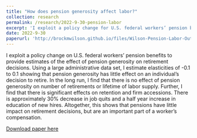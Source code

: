 ```yaml
---
title: "How does pension generosity affect labor?"
collection: research
permalink: /research/2022-9-30-pension-labor
excerpt: 'I exploit a policy change for U.S. federal workers’ pension benefits to provide estimates of the effect of pension generosity on retirement, retention and recruitment.'
date: 2022-9-30
paperurl: 'http://brockmwilson.github.io/files/Wilson-Pension-Labor-Outcomes_20230818.pdf'
---
```


I exploit a policy change on U.S. federal workers’ pension benefits to provide estimates of the effect of pension generosity on retirement decisions. Using a large administrative data set, I estimate elasticities of -0.1 to 0.1 showing that pension generosity has little effect on an individual’s decision to retire. In the long run, I find that there is no effect of pension generosity on number of retirements or lifetime of labor supply. Further, I find that there is significant effects on retention and firm accessions. There is approximately 30% decrease in job quits and a half year increase in education of new hires. Altogether, this shows that pensions have little impact on retirement decisions, but are an important part of a worker’s compensation.

[Download paper here](http://brockmwilson.github.io/files/Wilson-Pension-Labor-Outcomes_20230818.pdf)